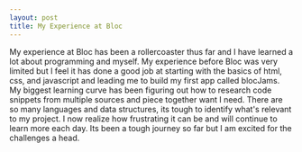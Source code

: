 ```yaml
---
layout: post
title: My Experience at Bloc
---
```


My experience at Bloc has been a rollercoaster thus far and I have learned a lot about programming and myself. My experience before Bloc was very limited but I feel it has done a good job at starting with the basics of html, css, and javascript and leading me to build my first app called blocJams. My biggest learning curve has been figuring out how to research code snippets from multiple sources and piece together want I need. There are so many languages and data structures, its tough to identify what's relevant to my project. I now realize how frustrating it can be and will continue to learn more each day. Its been a tough journey so far but I am excited for the challenges a head.

